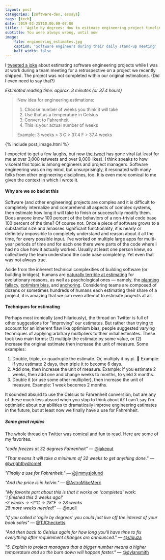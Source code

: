 ```yaml
---
layout: post
categories: [software-dev, essays]
tags: [tech]
date: 2019-02-25T10:00:00-07:00
title: ! 'Agile by degrees: How to estimate engineering project timelines'
subtitle: You were always wrong, until now
image:
    file: engineering_estimates.jpg
    caption: 'Software engineers during their daily stand-up meeting'
    half_width: false
---
```


I [tweeted a joke](https://twitter.com/jesse_squires/status/1099113115080257537) about estimating software engineering projects while I was at work during a team meeting for a retrospective on a project we recently shipped. The project was not completed within our original estimations. (Did I even need to say that?)

<!--excerpt-->

<span class="text-muted"><i>Estimated reading time: approx. 3 minutes (or 37.4 hours)</i></span>

> New idea for engineering estimations:
>
> 1. Choose number of weeks you think it will take
> 2. Use that as a temperature in Celsius
> 3. Convert to Fahrenheit
> 4. This is your actual number of weeks
>
> Example:
> 3 weeks > 3 C > 37.4 F > 37.4 weeks

{% include post_image.html %}

I expected to get a few laughs, but now [the tweet](https://twitter.com/jesse_squires/status/1099113115080257537) has gone viral (at least for me at over 3,000 retweets and over 9,000 likes). I think speaks to how visceral this topic is among engineers and project managers. Software engineering was on my mind, but unsurprisingly, it resonated with many folks from other engineering disciplines, too. It is even more comical to me given the context in which I wrote it.

#### Why are we so bad at this

Software (and other engineering) projects are complex and it is difficult to completely internalize and comprehend all aspects of complex systems, then estimate how long it will take to finish or successfully modify them. Does anyone know 100 percent of the behaviors of a non-trivial code base 100 percent of the time? Of course not. Once a piece of software grows to a substantial size and amasses significant functionality, it is nearly or definitely impossible to completely understand and reason about it all the time, for every possible input. I've worked on multiple large apps for multi-year periods of time and for each one there were parts of the code where I had no clue how it actually worked. Usually at least one person knew, so collectively the team understood the code base completely. Yet even that was not always true.

Aside from the inherent technical complexities of building software (or building bridges), humans are [naturally terrible at estimating](https://evolution.berkeley.edu/evolibrary/news/110201_throwing) for evolutionary reasons, as well as psychological ones &mdash; namely, the [planning fallacy](https://en.wikipedia.org/wiki/Planning_fallacy), [optimism bias](https://en.wikipedia.org/wiki/Optimism_bias), and [anchoring](https://en.wikipedia.org/wiki/Anchoring). Considering teams are composed of dozens or sometimes hundreds of humans each estimating their share of a project, it is amazing that we can even attempt to estimate projects at all.

#### Techniques for estimating

Perhaps most ironically (and hilariously), the thread on Twitter is full of other suggestions for "improving" our estimates. But rather than trying to account for an inherent flaw like optimism bias, people suggested varying techniques of applying arbitrary multipliers to their initial estimates. These took two main forms: (1) multiply the estimate by some value, or (2) increase the original estimate then increase the unit of measure. Some examples:

1. Double, triple, or quadruple the estimate. Or, multiply it by pi. 🍰 Example: if you estimate 2 days, then triple it to become 6 days.
2. Add one, then increase the unit of measure. Example: if you estimate 2 weeks, then add one and change weeks to months, to yield 3 months.
3. Double it (or use some other multiplier), then increase the unit of measure. Example: 1 week becomes 2 months.

It sounded absurd to use the Celsius to Fahrenheit conversion, but are any of these much less absurd when you stop to think about it? I can't say I'm optimistic about our abilities to dramatically improve engineering estimates in the future, but at least now we finally have a use for Fahrenheit.

##### Some great replies

The whole thread on Twitter was comical and fun to read. Here are some of my favorites.

*"code freezes at 32 degrees Fahrenheit"* &mdash; [@jakeout](https://twitter.com/jakeout/status/1099153073077915649)

*"That means it will take a minimum of 32 weeks to get anything done."* &mdash; [@wrighthydromet](https://twitter.com/wrighthydromet/status/1099832282439868421)

*"Finally a use for Fahrenheit."* &mdash; [@jimmysjolund](https://twitter.com/jimmysjolund/status/1099251950590324739)

*"And the price is in kelvin."* &mdash; [@AstroMikeMerri](https://twitter.com/AstroMikeMerri/status/1099305565510135809)

*"My favorite part about this is that it works on 'completed' work:<br>
'I finished this 2 weeks ago!'<br>
-2 weeks -> -2℃ -> 28℉ -> 28 weeks<br>
28 more weeks needed!"* &mdash; [@quoll](https://twitter.com/quoll/status/1099289094121840640)

*"If you called it 'agile by degrees' you could just live off the interest of your book sales"* &mdash; [@TJChecketts](https://twitter.com/TJChecketts/status/1099263521198551040)

*"And then back to Celsius again for how long you'll have time to fix everything after requirement changes are announced."* &mdash; [@s1guza](https://twitter.com/s1guza/status/1100074377696157696)

*"5. Explain to project managers that a bigger number means a higher temperature and so the burn down will happen faster."* &mdash; [@dylansmith](https://twitter.com/dylansmith/status/1099966711225372672)
